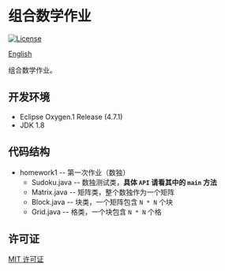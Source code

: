 # 组合数学作业
[![License](https://img.shields.io/badge/license-MIT-blue.svg)](LICENSE)

[English](README.md)

组合数学作业。

## 开发环境
* Eclipse Oxygen.1 Release (4.7.1)
* JDK 1.8

## 代码结构
* homework1 -- 第一次作业（数独）
  * Sudoku.java -- 数独测试类，**具体 `API` 请看其中的 `main` 方法**
  * Matrix.java -- 矩阵类，整个数独作为一个矩阵
  * Block.java -- 块类，一个矩阵包含 `N * N` 个块
  * Grid.java -- 格类，一个块包含 `N * N` 个格

## 许可证
[MIT 许可证](LICENSE)